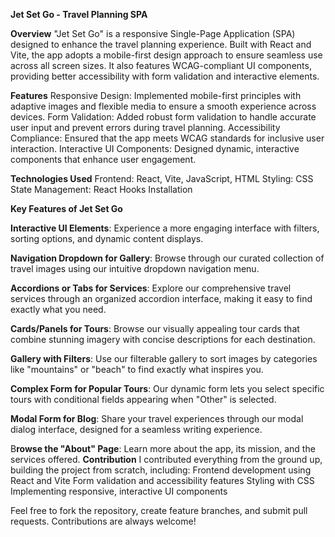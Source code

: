 **Jet Set Go - Travel Planning SPA**

**Overview**
"Jet Set Go" is a responsive Single-Page Application (SPA) designed to enhance the travel planning experience. Built with React and Vite, the app adopts a mobile-first design approach to ensure seamless use across all screen sizes. It also features WCAG-compliant UI components, providing better accessibility with form validation and interactive elements.

**Features**
Responsive Design: Implemented mobile-first principles with adaptive images and flexible media to ensure a smooth experience across devices.
Form Validation: Added robust form validation to handle accurate user input and prevent errors during travel planning.
Accessibility Compliance: Ensured that the app meets WCAG standards for inclusive user interaction.
Interactive UI Components: Designed dynamic, interactive components that enhance user engagement.

**Technologies Used**
Frontend: React, Vite, JavaScript, HTML
Styling: CSS 
State Management: React Hooks
Installation


**Key Features of Jet Set Go**

**Interactive UI Elements**: Experience a more engaging interface with filters, sorting options, and dynamic content displays.

**Navigation Dropdown for Gallery**: Browse through our curated collection of travel images using our intuitive dropdown navigation menu.

**Accordions or Tabs for Services**: Explore our comprehensive travel services through an organized accordion interface, making it easy to find exactly what you need.

**Cards/Panels for Tours**: Browse our visually appealing tour cards that combine stunning imagery with concise descriptions for each destination.

**Gallery with Filters**: Use our filterable gallery to sort images by categories like "mountains" or "beach" to find exactly what inspires you.

**Complex Form for Popular Tours**: Our dynamic form lets you select specific tours with conditional fields appearing when "Other" is selected.

**Modal Form for Blog**: Share your travel experiences through our modal dialog interface, designed for a seamless writing experience.

B**rowse the "About" Page**: Learn more about the app, its mission, and the services offered.
**Contribution**
I contributed everything from the ground up, building the project from scratch, including:
Frontend development using React and Vite
Form validation and accessibility features
Styling with CSS 
Implementing responsive, interactive UI components

Feel free to fork the repository, create feature branches, and submit pull requests. Contributions are always welcome!
